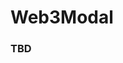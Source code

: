 # Web3Modal
### TBD
<!--
[Web3Modal](https://web3modal.com/) uses Adalib to provide an interface for Cardano mobile, desktop, and injected wallets.

[Web3Modal](https://web3modal.com/) is an elegantly simple yet powerful library that helps you manage your multi-chain wallet connection flows, all in one place. Designed with both developers and end users in mind, it is easy to integrate and customize, bringing to life a sleek and unique experience.

See [https://web3modal.com/](https://web3modal.com/).

![Web3Modal + Adalib screenshot](/img/web3modal.png) 
-->

